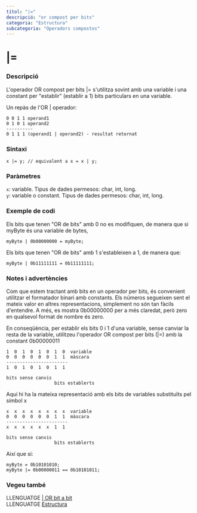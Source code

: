 ```yaml
---
títol: "|="
descripció: "or compost per bits"
categoria: "Estructura"
subcategoria: "Operadors compostos"
---
```


# |=

### Descripció

L'operador OR compost per bits |= s'utilitza sovint amb una variable i una constant per "establir" (establir a 1) bits particulars en una variable.

Un repàs de l'OR | operador:

```
0 0 1 1 operand1
0 1 0 1 operand2
----------
0 1 1 1 (operand1 | operand2) - resultat retornat
```

### Sintaxi

`x |= y; // equivalent a x = x | y;`

### Paràmetres

`x`: variable. Tipus de dades permesos: char, int, long.  
`y`: variable o constant. Tipus de dades permesos: char, int, long.

### Exemple de codi

Els bits que tenen "OR de bits" amb 0 no es modifiquen, de manera que si myByte és una variable de bytes,

`myByte | 0b00000000 = myByte;`

Els bits que tenen "OR de bits" amb 1 s'estableixen a 1, de manera que:

`myByte | 0b11111111 = 0b11111111;`

### Notes i advertències

Com que estem tractant amb bits en un operador per bits, és convenient utilitzar el formatador binari amb constants. Els números segueixen sent el mateix valor en altres representacions, simplement no són tan fàcils d'entendre. A més, es mostra 0b00000000 per a més claredat, però zero en qualsevol format de nombre és zero.

En conseqüència, per establir els bits 0 i 1 d'una variable, sense canviar la resta de la variable, utilitzeu l'operador OR compost per bits (|=) amb la constant 0b00000011

```
1  0  1  0  1  0  1  0  variable
0  0  0  0  0  0  1  1  màscara
-----------------------
1  0  1  0  1  0  1  1

bits sense canvis
                  bits establerts
```

Aquí hi ha la mateixa representació amb els bits de variables substituïts pel símbol x

```
x  x  x  x  x  x  x  x  variable
0  0  0  0  0  0  1  1  màscara
-----------------------
x  x  x  x  x  x  1  1

bits sense canvis
                  bits establerts
```

Així que si:

```
myByte = 0b10101010;
myByte |= 0b00000011 == 0b10101011;
```

### Vegeu també

LLENGUATGE [| OR bit a bit](../Operadors-bitabit/bitabitor.md)  
LLENGUATGE [Estructura](../../Estructura.md)  
